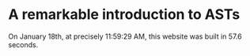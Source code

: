 # A remarkable introduction to ASTs

On January 18th, at precisely 11:59:29 AM, this website was built in 57.6 seconds.
